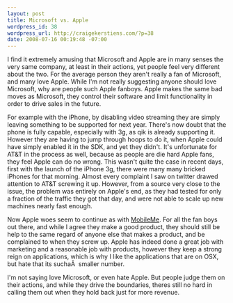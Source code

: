 ```yaml
--- 
layout: post
title: Microsoft vs. Apple
wordpress_id: 38
wordpress_url: http://craigekerstiens.com/?p=38
date: 2008-07-16 00:19:48 -07:00
---
```

I find it extremely amusing that Microsoft and Apple are in many senses the very same company, at least in their actions, yet people feel very different about the two. For the average person they aren't really a fan of Microsoft, and many love Apple. While I'm not really suggesting anyone should love Microsoft, why are people such Apple fanboys. Apple makes the same bad moves as Microsoft, they control their software and limit functionality in order to drive sales in the future.

For example with the iPhone, by disabling video streaming they are simply leaving something to be supported for next year. There's now doubt that the phone is fully capable, especially with 3g, as qik is already supporting it. However they are having to jump through hoops to do it, when Apple could have simply enabled it in the SDK, and yet they didn't. It's unfortunate for AT&amp;T in the process as well, because as people are die hard Apple fans, they feel Apple can do no wrong. This wasn't quite the case in recent days, first with the launch of the iPhone 3g, there were many many bricked iPhones for that morning. Almost every complaint I saw on twitter drawed attention to AT&amp;T screwing it up. However, from a source very close to the issue, the problem was entirely on Apple's end, as they had tested for only a fraction of the traffic they got that day, and were not able to scale up new machines nearly fast enough.

Now Apple woes seem to continue as with <a href="http://arstechnica.com/journals/apple.ars/2008/07/15/apple-delays-idisk-file-sharing-mobileme-issues-continue">MobileMe</a>. For all the fan boys out there, and while I agree they make a good product, they should still be help to the same regard of anyone else that makes a product, and be complained to when they screw up. Apple has indeed done a great job with marketing and a reasonable job with products, however they keep a strong reign on applications, which is why I like the applications that are on OSX, but hate that its suchaÂ  smaller number.

I'm not saying love Microsoft, or even hate Apple. But people judge them on their actions, and while they drive the boundaries, theres still no hard in calling them out when they hold back just for more revenue.
